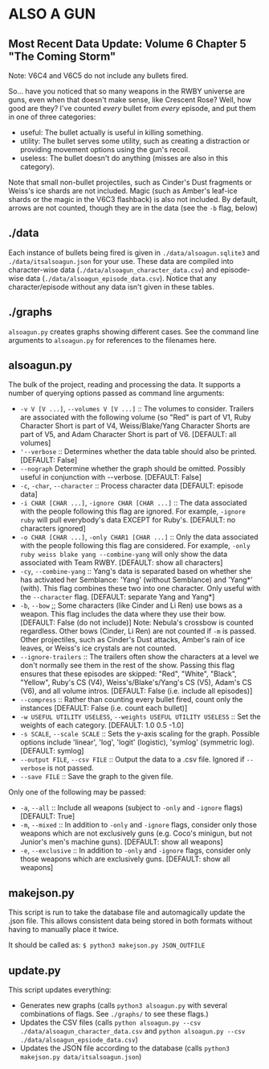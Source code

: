 # ALSO A GUN

## Most Recent Data Update: Volume 6 Chapter 5 "The Coming Storm"
Note: V6C4 and V6C5 do not include any bullets fired.

So... have you noticed that so many weapons in the RWBY universe are guns, even when that doesn't make sense, like Crescent Rose? Well, how good are they? I've counted *every* bullet from *every* episode, and put them in one of three categories:

* useful: The bullet actually is useful in killing something.
* utility: The bullet serves some utility, such as creating a distraction or providing movement options using the gun's recoil.
* useless: The bullet doesn't do anything (misses are also in this category).

Note that small non-bullet projectiles, such as Cinder's Dust fragments or Weiss's ice shards are not included. Magic (such as Amber's leaf-ice shards or the magic in the V6C3 flashback) is also not included. By default, arrows are not counted, though they are in the data (see the `-b` flag, below)

## ./data

Each instance of bullets being fired is given in `./data/alsoagun.sqlite3` and `./data/itsalsoagun.json` for your use. These data are compiled into character-wise data (`./data/alsoagun_character_data.csv`) and episode-wise data (`./data/alsoagun_episode_data.csv`). Notice that any character/episode without any data isn't given in these tables.

## ./graphs

`alsoagun.py` creates graphs showing different cases. See the command line arguments to `alsoagun.py` for references to the filenames here.

## alsoagun.py

The bulk of the project, reading and processing the data. It supports a number of querying options passed as command line arguments:

* `-v V [V ...]`, `--volumes V [V ...]` :: The volumes to consider. Trailers are associated with the following volume (so \"Red\" is part of V1, Ruby Character Short is part of V4, Weiss/Blake/Yang Character Shorts are part of V5, and Adam Character Short is part of V6. [DEFAULT: all volumes]
* `'--verbose` :: Determines whether the data table should also be printed. [DEFAULT: False]
* `--nograph` Determine whether the graph should be omitted. Possibly useful in conjunction with --verbose. [DEFAULT: False]
* `-c`, `-char`, `--character` :: Process character data [DEFAULT: episode data]
* `-i CHAR [CHAR ...]`, `-ignore CHAR [CHAR ...]` :: The data associated with the people following this flag are ignored. For example, `-ignore ruby` will pull everybody's data EXCEPT for Ruby's. [DEFAULT: no characters ignored]
* `-o CHAR [CHAR ...]`, `-only CHAR1 [CHAR ...]` :: Only the data associated with the people following this flag are considered. For example, `-only ruby weiss blake yang --combine-yang` will only show the data associated with Team RWBY. [DEFAULT: show all characters]
* `-cy`, `--combine-yang` :: Yang's data is separated based on whether she has activated her Semblance: 'Yang' (without Semblance) and 'Yang*' (with). This flag combines these two into one character. Only useful with the `--character` flag. [DEFAULT: separate Yang and Yang*]
* `-b`, `--bow` ;; Some characters (like Cinder and Li Ren) use bows as a weapon. This flag includes the data where they use their bow. [DEFAULT: False (do not include)] Note: Nebula's crossbow is counted regardless. Other bows (Cinder, Li Ren) are not counted if `-m` is passed. Other projectiles, such as Cinder's Dust attacks, Amber's rain of ice leaves, or Weiss's ice crystals are not counted.
* `--ignore-trailers` :: The trailers often show the characters at a level we don't normally see them in the rest of the show. Passing this flag ensures that these episodes are skipped: \"Red\", \"White\", \"Black\", \"Yellow\", Ruby's CS (V4), Weiss's/Blake's/Yang's CS (V5), Adam's CS (V6), and all volume intros. [DEFAULT: False (i.e. include all episodes)]
* `--compress` :: Rather than counting every bullet fired, count only the instances [DEFAULT: False (i.e. count each bullet)]
* `-w USEFUL UTILITY USELESS`, `--weights USEFUL UTILITY USELESS` :: Set the weights of each category. [DEFAULT: 1.0 0.5 -1.0]
* `-s SCALE`, `--scale SCALE` :: Sets the y-axis scaling for the graph. Possible options include 'linear', 'log', 'logit' (logistic), 'symlog' (symmetric log). [DEFAULT: symlog]
* `--output FILE`, `--csv FILE` :: Output the data to a .csv file. Ignored if `--verbose` is not passed.
* `--save FILE` :: Save the graph to the given file.

Only one of the following may be passed:
* `-a`, `--all` :: Include all weapons (subject to `-only` and `-ignore` flags) [DEFAULT: True]
* `-m`, `--mixed` :: In addition to `-only` and `-ignore` flags, consider only those weapons which are not exclusively guns (e.g. Coco's minigun, but not Junior's men's machine guns). [DEFAULT: show all weapons]
* `-e`, `--exclusive` :: In addition to `-only` and `-ignore` flags, consider only those weapons which are exclusively guns. [DEFAULT: show all weapons]

## makejson.py

This script is run to take the database file and automagically update the .json file. This allows consistent data being stored in both formats without having to manually place it twice.

It should be called as:
`$ python3 makejson.py JSON_OUTFILE`

## update.py

This script updates everything:

* Generates new graphs (calls `python3 alsoagun.py` with several combinations of flags. See `./graphs/` to see these flags.)
* Updates the CSV files (calls `python alsoagun.py --csv ./data/alsoagun_character_data.csv` and `python alsoagun.py --csv ./data/alsoagun_epsiode_data.csv`)
* Updates the JSON file according to the database (calls `python3 makejson.py data/itsalsoagun.json`)
